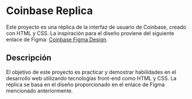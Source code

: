 # Coinbase Replica

Este proyecto es una réplica de la interfaz de usuario de Coinbase, creado con HTML y CSS. La inspiración para el diseño proviene del siguiente enlace de Figma: [Coinbase Figma Design](https://www.figma.com/community/file/1111513033405865081).

## Descripción

El objetivo de este proyecto es practicar y demostrar habilidades en el desarrollo web utilizando tecnologías front-end como HTML y CSS. La réplica se basa en el diseño proporcionado en el enlace de Figma mencionado anteriormente.
